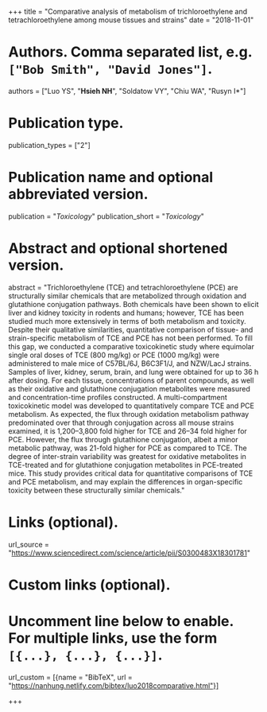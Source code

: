 +++
title = "Comparative analysis of metabolism of trichloroethylene and tetrachloroethylene among mouse tissues and strains"
date = "2018-11-01"

# Authors. Comma separated list, e.g. `["Bob Smith", "David Jones"]`.
authors = ["Luo YS", "**Hsieh NH**", "Soldatow VY", "Chiu WA", "Rusyn I*"]

# Publication type.
publication_types = ["2"]

# Publication name and optional abbreviated version.
publication = "*Toxicology*"
publication_short = "*Toxicology*"

# Abstract and optional shortened version.
abstract = "Trichloroethylene (TCE) and tetrachloroethylene (PCE) are structurally similar chemicals that are metabolized through oxidation and glutathione conjugation pathways. Both chemicals have been shown to elicit liver and kidney toxicity in rodents and humans; however, TCE has been studied much more extensively in terms of both metabolism and toxicity. Despite their qualitative similarities, quantitative comparison of tissue- and strain-specific metabolism of TCE and PCE has not been performed. To fill this gap, we conducted a comparative toxicokinetic study where equimolar single oral doses of TCE (800 mg/kg) or PCE (1000 mg/kg) were administered to male mice of C57BL/6J, B6C3F1/J, and NZW/LacJ strains. Samples of liver, kidney, serum, brain, and lung were obtained for up to 36 h after dosing. For each tissue, concentrations of parent compounds, as well as their oxidative and glutathione conjugation metabolites were measured and concentration-time profiles constructed. A multi-compartment toxicokinetic model was developed to quantitatively compare TCE and PCE metabolism. As expected, the flux through oxidation metabolism pathway predominated over that through conjugation across all mouse strains examined, it is 1,200–3,800 fold higher for TCE and 26–34 fold higher for PCE. However, the flux through glutathione conjugation, albeit a minor metabolic pathway, was 21-fold higher for PCE as compared to TCE. The degree of inter-strain variability was greatest for oxidative metabolites in TCE-treated and for glutathione conjugation metabolites in PCE-treated mice. This study provides critical data for quantitative comparisons of TCE and PCE metabolism, and may explain the differences in organ-specific toxicity between these structurally similar chemicals."

# Links (optional).
url_source = "https://www.sciencedirect.com/science/article/pii/S0300483X18301781"

# Custom links (optional).
# Uncomment line below to enable. For multiple links, use the form `[{...}, {...}, {...}]`.
url_custom = [{name = "BibTeX", url = "https://nanhung.netlify.com/bibtex/luo2018comparative.html"}]

+++